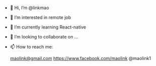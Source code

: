 - 👋 Hi, I’m @linkmao
- 👀 I’m interested in remote job
- 🌱 I’m currently learning React-native
- 💞️ I’m looking to collaborate on ...
- 📫 How to reach me: 
  
  maolink@gmail.com
  https://www.facebook.com/maolink
  @maolink1
  

<!---
linkmao/linkmao is a ✨ special ✨ repository because its `README.md` (this file) appears on your GitHub profile.
You can click the Preview link to take a look at your changes.
--->
